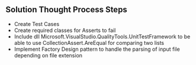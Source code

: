 ## Solution Thought Process Steps
* Create Test Cases
* Create required classes for Asserts to fail
* Include dll Microsoft.VisualStudio.QualityTools.UnitTestFramework to be able to use  CollectionAssert.AreEqual for comparing two lists
* Implement Factory Design pattern to handle the parsing of input file depending on file extension